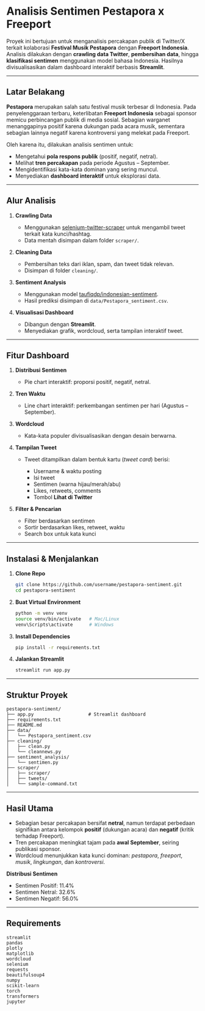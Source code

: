 # Analisis Sentimen Pestapora x Freeport

Proyek ini bertujuan untuk menganalisis percakapan publik di Twitter/X terkait kolaborasi **Festival Musik Pestapora** dengan **Freeport Indonesia**.
Analisis dilakukan dengan **crawling data Twitter**, **pembersihan data**, hingga **klasifikasi sentimen** menggunakan model bahasa Indonesia. Hasilnya divisualisasikan dalam dashboard interaktif berbasis **Streamlit**.

---

## Latar Belakang

**Pestapora** merupakan salah satu festival musik terbesar di Indonesia. Pada penyelenggaraan terbaru, keterlibatan **Freeport Indonesia** sebagai sponsor memicu perbincangan publik di media sosial.
Sebagian warganet menanggapinya positif karena dukungan pada acara musik, sementara sebagian lainnya negatif karena kontroversi yang melekat pada Freeport.

Oleh karena itu, dilakukan analisis sentimen untuk:

* Mengetahui **pola respons publik** (positif, negatif, netral).
* Melihat **tren percakapan** pada periode Agustus – September.
* Mengidentifikasi kata-kata dominan yang sering muncul.
* Menyediakan **dashboard interaktif** untuk eksplorasi data.

---

## Alur Analisis

1. **Crawling Data**

   * Menggunakan [selenium-twitter-scraper](https://github.com/godkingjay/selenium-twitter-scraper) untuk mengambil tweet terkait kata kunci/hashtag.
   * Data mentah disimpan dalam folder `scraper/`.

2. **Cleaning Data**

   * Pembersihan teks dari iklan, spam, dan tweet tidak relevan.
   * Disimpan di folder `cleaning/`.

3. **Sentiment Analysis**

   * Menggunakan model [taufiqdp/indonesian-sentiment](https://huggingface.co/taufiqdp/indonesian-sentiment).
   * Hasil prediksi disimpan di `data/Pestapora_sentiment.csv`.

4. **Visualisasi Dashboard**

   * Dibangun dengan **Streamlit**.
   * Menyediakan grafik, wordcloud, serta tampilan interaktif tweet.

---

## Fitur Dashboard

1. **Distribusi Sentimen**

   * Pie chart interaktif: proporsi positif, negatif, netral.

2. **Tren Waktu**

   * Line chart interaktif: perkembangan sentimen per hari (Agustus – September).

3. **Wordcloud**

   * Kata-kata populer divisualisasikan dengan desain berwarna.

4. **Tampilan Tweet**

   * Tweet ditampilkan dalam bentuk kartu (*tweet card*) berisi:

     * Username & waktu posting
     * Isi tweet
     * Sentimen (warna hijau/merah/abu)
     * Likes, retweets, comments
     * Tombol **Lihat di Twitter**

5. **Filter & Pencarian**

   * Filter berdasarkan sentimen
   * Sortir berdasarkan likes, retweet, waktu
   * Search box untuk kata kunci

---

## Instalasi & Menjalankan

1. **Clone Repo**

   ```bash
   git clone https://github.com/username/pestapora-sentiment.git
   cd pestapora-sentiment
   ```

2. **Buat Virtual Environment**

   ```bash
   python -m venv venv
   source venv/bin/activate   # Mac/Linux
   venv\Scripts\activate      # Windows
   ```

3. **Install Dependencies**

   ```bash
   pip install -r requirements.txt
   ```

4. **Jalankan Streamlit**

   ```bash
   streamlit run app.py
   ```

---

## Struktur Proyek

```
pestapora-sentiment/
├── app.py                    # Streamlit dashboard
├── requirements.txt
├── README.md
├── data/
│   └── Pestapora_sentiment.csv
├── cleaning/
│   ├── clean.py
│   └── cleannews.py
├── sentiment_analysis/
│   └── sentimen.py
├── scraper/
│   ├── scraper/
│   ├── tweets/
│   └── sample-command.txt
```

---

## Hasil Utama

* Sebagian besar percakapan bersifat **netral**, namun terdapat perbedaan signifikan antara kelompok **positif** (dukungan acara) dan **negatif** (kritik terhadap Freeport).
* Tren percakapan meningkat tajam pada **awal September**, seiring publikasi sponsor.
* Wordcloud menunjukkan kata kunci dominan: *pestapora*, *freeport*, *musik*, *lingkungan*, dan *kontroversi*.

**Distribusi Sentimen**

* Sentimen Positif: 11.4%
* Sentimen Netral: 32.6%
* Sentimen Negatif: 56.0%

---

## Requirements

```
streamlit
pandas
plotly
matplotlib
wordcloud
selenium
requests
beautifulsoup4
numpy
scikit-learn
torch
transformers
jupyter
```
